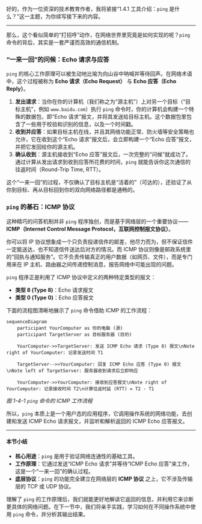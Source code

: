 好的，作为一位资深的技术教育作者，我将紧接“1.4.1 工具介绍：`ping` 是什么？”这一主题，为你续写接下来的内容。

---

那么，这个看似简单的“打招呼”动作，在网络世界里究竟是如何实现的呢？`ping` 命令的背后，其实是一套严谨而高效的通信机制。

### “一来一回”的问候：Echo 请求与应答

`ping` 的核心工作原理可以被生动地比喻为向山谷中呐喊并等待回声。在网络术语中，这个过程被称为 **Echo 请求（Echo Request）** 与 **Echo 应答（Echo Reply）**。

1.  **发出请求**：当你在你的计算机（我们称之为“源主机”）上对另一个目标（“目标主机”，例如 `www.baidu.com`）执行 `ping` 命令时，你的计算机会构建一个特殊的数据包，即“Echo 请求”报文，并将其发送给目标主机。这个数据包里包含了一些用于校验和识别的信息，以及一个时间戳。
2.  **收到并应答**：如果目标主机在线，并且其网络功能正常、防火墙等安全策略也允许，它在收到这个“Echo 请求”报文后，会立即构建一个“Echo 应答”报文，并把它发回给你的源主机。
3.  **确认收到**：源主机接收到“Echo 应答”报文后，一次完整的“问候”就成功了。通过计算从发出请求到收到应答所花费的时间，`ping` 就能告诉你这次通信的往返时间（Round-Trip Time, RTT）。

这个“一来一回”的过程，不仅确认了目标主机是“活着的”（可达的），还验证了从你到目标、再从目标回到你的双向网络路径都是通畅的。

### `ping` 的基石：ICMP 协议

这种精巧的问答机制并非 `ping` 程序独创，而是基于网络层的一个重要协议——**ICMP（Internet Control Message Protocol，互联网控制报文协议）**。

你可以将 IP 协议想象成一个只负责投递信件的邮差，他尽力而为，但不保证信件一定能送达，也不知道信件送达后对方的情况。而 ICMP 协议则像是邮政系统里的“回执与通知服务”。它不负责传输真正的用户数据（如网页、文件），而是专门用来在 IP 主机、路由器之间传递控制消息，报告网络中可能出现的问题。

`ping` 程序正是利用了 ICMP 协议中定义的两种特定类型的报文：

*   **类型 8 (Type 8)**：Echo 请求报文
*   **类型 0 (Type 0)**：Echo 应答报文

下面的流程图清晰地展示了 `ping` 命令借助 ICMP 的工作流程：

```mermaid
sequenceDiagram
    participant YourComputer as 你的电脑 (源)
    participant TargetServer as 目标服务器 (目的)

    YourComputer->>TargetServer: 发送 ICMP Echo 请求 (Type 8) 报文\nNote right of YourComputer: 记录发送时间 T1
    
    TargetServer-->>YourComputer: 回复 ICMP Echo 应答 (Type 0) 报文\nNote left of TargetServer: 服务器收到请求后立即响应

    YourComputer->>YourComputer: 接收到应答报文\nNote right of YourComputer: 记录接收时间 T2\n计算往返时延 (RTT) = T2 - T1
```
*图 1-4-1 `ping` 命令的 ICMP 工作流程*

所以，`ping` 本质上是一个用户态的应用程序，它调用操作系统的网络功能，去创建和发送 ICMP Echo 请求报文，并监听和解析返回的 ICMP Echo 应答报文。

***

#### 本节小结

*   **核心用途**：`ping` 是用于验证网络连通性的基础工具。
*   **工作原理**：它通过发送“ICMP Echo 请求”并等待“ICMP Echo 应答”来工作，这是一个“一来一回”的确认过程。
*   **底层协议**：`ping` 的功能完全建立在网络层的 **ICMP 协议** 之上，它不涉及传输层的 TCP 或 UDP 协议。

理解了 `ping` 的工作原理后，我们就能更好地解读它返回的信息，并利用它来诊断更具体的网络问题。在下一节中，我们将亲手实践，学习如何在不同操作系统中使用 `ping` 命令，并分析其输出结果。